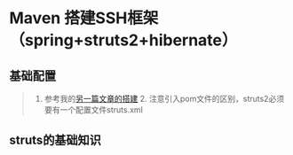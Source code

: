 # Maven 搭建SSH框架（spring+struts2+hibernate）

## 基础配置
 > 1. 参考我的[另一篇文章的搭建](https://github.com/rain18/demoCode/blob/master/SSHDemo/README.md)  2. 注意引入pom文件的区别，struts2必须要有一个配置文件struts.xml
 
## struts的基础知识
